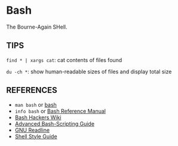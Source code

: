 # Bash

The Bourne-Again SHell.

## TIPS

`find * | xargs cat`: cat contents of files found

`du -ch *`: show human-readable sizes of files and display total size

## REFERENCES

- `man bash` or [bash](http://manpages.debian.org/cgi-bin/man.cgi?query=bash&apropos=0&sektion=0&manpath=Debian+8+jessie&format=html&locale=en)
- `info bash` or [Bash Reference Manual](https://www.gnu.org/software/bash/manual/bashref.html)
- [Bash Hackers Wiki](http://wiki.bash-hackers.org)
- [Advanced Bash-Scripting Guide](http://www.tldp.org/LDP/abs/html/abs-guide.html)
- [GNU Readline](https://en.wikipedia.org/wiki/GNU_Readline)
- [Shell Style Guide](https://google.github.io/styleguide/shell.xml)
